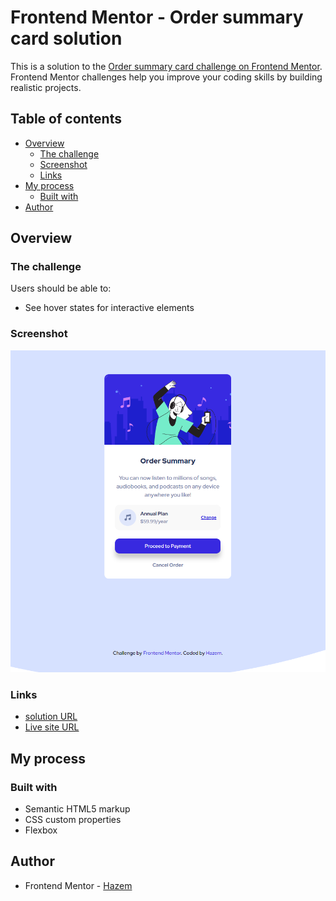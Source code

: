 # Frontend Mentor - Order summary card solution

This is a solution to the [Order summary card challenge on Frontend Mentor](https://www.frontendmentor.io/challenges/order-summary-component-QlPmajDUj). Frontend Mentor challenges help you improve your coding skills by building realistic projects.

## Table of contents

- [Overview](#overview)
  - [The challenge](#the-challenge)
  - [Screenshot](#screenshot)
  - [Links](#links)
- [My process](#my-process)
  - [Built with](#built-with)
- [Author](#author)


## Overview

### The challenge

Users should be able to:

- See hover states for interactive elements

### Screenshot

![Screenshot](images/Screenshot%202022-12-24%20210130.png)

### Links

- [solution URL](https://www.frontendmentor.io/solutions/order-summary-component-10hbwi9uvv)
- [Live site URL](https://hazemhussein14.github.io/order-summary-component/)

## My process

### Built with

- Semantic HTML5 markup
- CSS custom properties
- Flexbox

## Author

- Frontend Mentor - [Hazem](https://www.frontendmentor.io/profile/HazemHussein14)

